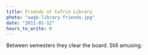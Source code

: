 ```yaml
---
title: Friends of Cofrin Library
photo: "uwgb-library-friends.jpg"
date: "2011-01-12"
hours_to_write: 0
---
```


Between semesters they clear the board. Still amusing.
